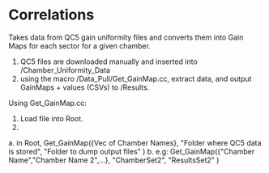 # Correlations

Takes data from QC5 gain uniformity files and converts them into Gain Maps for each sector for a given chamber.

1. QC5 files are downloaded manually and inserted into /Chamber_Uniformity_Data
2. using the macro /Data_Pull/Get_GainMap.cc, extract data, and output GainMaps + values (CSVs) to /Results.

Using Get_GainMap.cc: 
1. Load file into Root.
2. 
  a. in Root, Get_GainMap({Vec of Chamber Names}, "Folder where QC5 data is stored", "Folder to dump output files" )
  b. e.g: Get_GainMap({"Chamber Name","Chamber Name 2",...}, "ChamberSet2", "ResultsSet2" )
